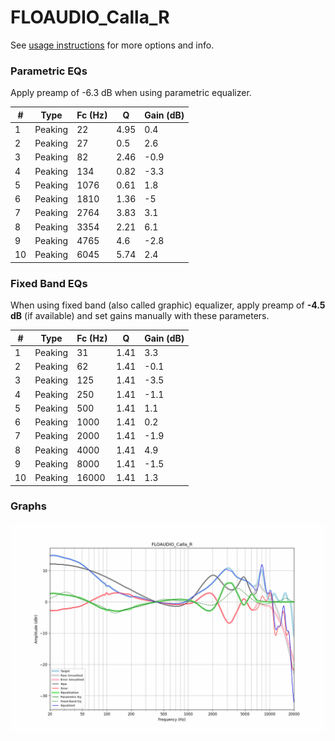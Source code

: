# FLOAUDIO_Calla_R
See [usage instructions](https://github.com/jaakkopasanen/AutoEq#usage) for more options and info.

### Parametric EQs
Apply preamp of -6.3 dB when using parametric equalizer.

|   # | Type    |   Fc (Hz) |    Q |   Gain (dB) |
|-----|---------|-----------|------|-------------|
|   1 | Peaking |        22 | 4.95 |         0.4 |
|   2 | Peaking |        27 | 0.5  |         2.6 |
|   3 | Peaking |        82 | 2.46 |        -0.9 |
|   4 | Peaking |       134 | 0.82 |        -3.3 |
|   5 | Peaking |      1076 | 0.61 |         1.8 |
|   6 | Peaking |      1810 | 1.36 |        -5   |
|   7 | Peaking |      2764 | 3.83 |         3.1 |
|   8 | Peaking |      3354 | 2.21 |         6.1 |
|   9 | Peaking |      4765 | 4.6  |        -2.8 |
|  10 | Peaking |      6045 | 5.74 |         2.4 |

### Fixed Band EQs
When using fixed band (also called graphic) equalizer, apply preamp of **-4.5 dB** (if available) and set gains manually with these parameters.

|   # | Type    |   Fc (Hz) |    Q |   Gain (dB) |
|-----|---------|-----------|------|-------------|
|   1 | Peaking |        31 | 1.41 |         3.3 |
|   2 | Peaking |        62 | 1.41 |        -0.1 |
|   3 | Peaking |       125 | 1.41 |        -3.5 |
|   4 | Peaking |       250 | 1.41 |        -1.1 |
|   5 | Peaking |       500 | 1.41 |         1.1 |
|   6 | Peaking |      1000 | 1.41 |         0.2 |
|   7 | Peaking |      2000 | 1.41 |        -1.9 |
|   8 | Peaking |      4000 | 1.41 |         4.9 |
|   9 | Peaking |      8000 | 1.41 |        -1.5 |
|  10 | Peaking |     16000 | 1.41 |         1.3 |

### Graphs
![](./FLOAUDIO_Calla_R.png)
